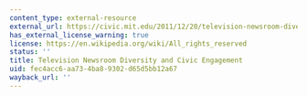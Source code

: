 ```yaml
---
content_type: external-resource
external_url: https://civic.mit.edu/2011/12/20/television-newsroom-diversity-and-civic-engagement/
has_external_license_warning: true
license: https://en.wikipedia.org/wiki/All_rights_reserved
status: ''
title: Television Newsroom Diversity and Civic Engagement
uid: fec4acc6-aa73-4ba8-9302-d65d5bb12a67
wayback_url: ''
---
```

